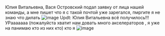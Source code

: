 Юлия Витальевна, Вася Островский подал заявку от лица нашей команды, а мне пишет что я с такой почтой уже зарегался, пмргите я не знаю что дилать
![image](https://user-images.githubusercontent.com/113089418/227347634-e1f97a5d-abbd-4b1f-bbec-f78657019b61.png)
Updt:
Юлия Витальевна всё получилось!!! УРааааааа (пожалуйста хватит нам довать много акселераторов , я уже на панимаю кто из них кто) кто я
![image](https://user-images.githubusercontent.com/113089418/227353698-8e0d8ae8-1602-4aec-964d-3e13169f85ba.png)


